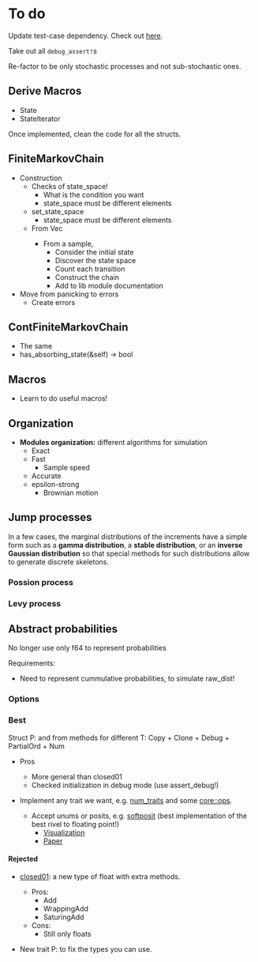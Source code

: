# To do

Update test-case dependency. Check out [here](https://github.com/frondeus/test-case/issues/62).

Take out all `debug_assert!`s

Re-factor to be only stochastic processes and not sub-stochastic ones.

## Derive Macros

- State
- StateIterator

Once implemented, clean the code for all the structs. 

## FiniteMarkovChain

- Construction
  - Checks of state_space!
    - What is the condition you want
    - state_space must be different elements
  - set_state_space
    - state_space must be different elements
  - From Vec<T>
    - From a sample, 
      - Consider the initial state
      - Discover the state space
      - Count each transition
      - Construct the chain 
      - Add to lib module documentation
- Move from panicking to errors
  - Create errors

## ContFiniteMarkovChain

- The same
- has_absorbing_state(&self) -> bool

## Macros

- Learn to do useful macros!

## Organization

- **Modules organization:** different algorithms for simulation
  - Exact
  - Fast
    - Sample speed
  - Accurate
  - epsilon-strong
    - Brownian motion

## Jump processes

In a few cases, the marginal distributions of the increments have a simple form such as a **gamma distribution**, a **stable distribution**, or an **inverse Gaussian distribution** so that special methods for such distributions allow to generate discrete skeletons.  

### Possion process

### Levy process



## Abstract probabilities

No longer use only f64 to represent probabilities

Requirements:

- Need to represent cummulative probabilities, to simulate raw_dist!

### Options

### Best

Struct P<T>: and from methods for different T: Copy + Clone + Debug + PartialOrd + Num

- Pros

  - More general than closed01
  - Checked initialization in debug mode (use assert_debug!)
- Implement any trait we want, e.g. [num_traits](https://docs.rs/num-traits/0.2.12/num_traits/index.html) and some [core::ops](https://doc.rust-lang.org/nightly/core/ops/index.html).
  - Accept unums or posits, e.g. [softposit](https://crates.io/crates/softposit) (best implementation of the best rivel to floating point!)
    - [Visualization](https://cse512-19s.github.io/FP-Well-Rounded/)
    - [Paper](http://www.johngustafson.net/pdfs/BeatingFloatingPoint.pdf)

#### Rejected

- [closed01](https://crates.io/crates/closed01): a new type of float with extra methods. 
  - Pros:
    - Add
    - WrappingAdd
    - SaturingAdd
  - Cons:
    - Still only floats
  
- New trait P: to fix the types you can use.
